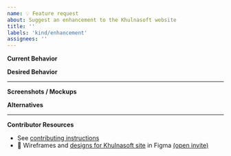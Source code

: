 ```yaml
---
name: 💡 Feature request
about: Suggest an enhancement to the Khulnasoft website
title: ''
labels: 'kind/enhancement'
assignees: ''
---
```

**Current Behavior**
<!-- A brief description of what the problem is. (e.g. I need to be able to...) -->

**Desired Behavior**
<!-- A brief description of the enhancement. -->

---
**Screenshots / Mockups**
<!-- Add any other context or screenshots about the feature request here. -->

**Alternatives**
<!-- A brief description of any alternative solutions or features you've considered. -->

---
**Contributor Resources**
- See [contributing instructions](https://github.com/khulnasoft/khulnasoft/blob/master/CONTRIBUTING.md)
- 🎨 Wireframes and [designs for Khulnasoft site](https://www.figma.com/file/5ZwEkSJwUPitURD59YHMEN/Khulnasoft-Designs) in Figma [(open invite)](https://www.figma.com/team_invite/redeem/qJy1c95qirjgWQODApilR9)